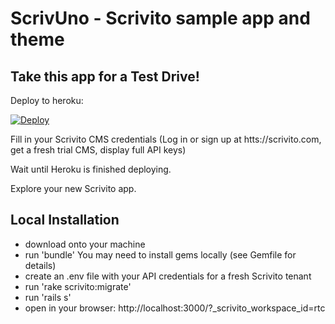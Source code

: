 # ScrivUno - Scrivito sample app and theme

## Take this app for a Test Drive!

Deploy to heroku:

[![Deploy](https://www.herokucdn.com/deploy/button.png)](https://heroku.com/deploy)

Fill in your Scrivito CMS credentials (Log in or sign up at htts://scrivito.com, get a fresh trial CMS, display full API keys)

Wait until Heroku is finished deploying.

Explore your new Scrivito app.

## Local Installation

- download onto your machine
- run 'bundle'
You may need to install gems locally (see Gemfile for details)
- create an .env file with your API credentials for a fresh Scrivito tenant
- run 'rake scrivito:migrate'
- run 'rails s'
- open in your browser: http://localhost:3000/?_scrivito_workspace_id=rtc

